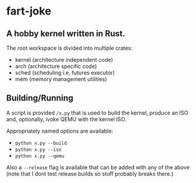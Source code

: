 # fart-joke

## A hobby kernel written in Rust.

The root workspace is divided into multiple crates:

* kernel (architecture independent code)
* arch (architecture specific code)
* sched (scheduling i.e. futures executor)
* mem (memory management utilities)

## Building/Running

A script is provided `/x.py` that is used to build the kernel, produce an ISO
and, optionally, ivoke QEMU with the kernel ISO.

Appropriately named options are available:

* `python x.py --build`
* `python x.py --iso`
* `python x.py --qemu`

Also a `--release` flag is available that can be added with any of the above (note that I dont test release builds so stuff probably breaks there.)
